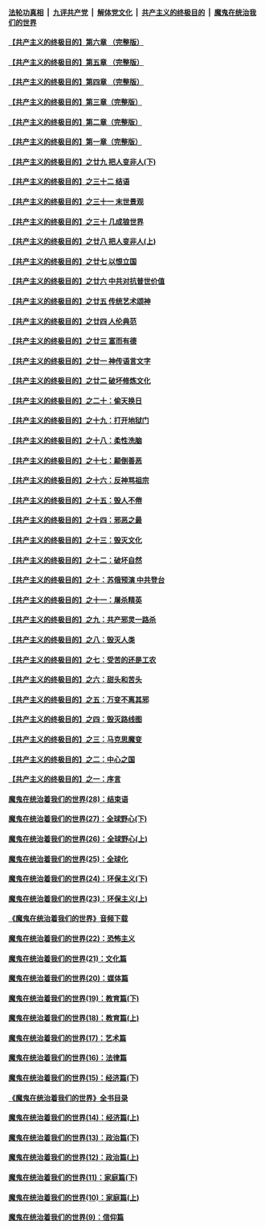 ####  [法轮功真相](../../../../basic/blob/master/README.md?t=07010801) &nbsp;|&nbsp; [九评共产党](../../../../9ping.md/blob/master/README.md?t=07010801) &nbsp;|&nbsp; [解体党文化](../../../../jtdwh.md/blob/master/README.md?t=07010801)  &nbsp;|&nbsp; [共产主义的终极目的](../../../../gczydzjmd.md/blob/master/README.md?t=07010801) &nbsp;|&nbsp; [魔鬼在统治我们的世界](../../../../mgztzwmdsj.md/blob/master/README.md?t=07010801) 

#### [【共产主义的终极目的】第六章 （完整版）](../pages/nsc422/n11428913.md?t=07010801) 

#### [【共产主义的终极目的】第五章 （完整版）](../pages/nsc422/n11428912.md?t=07010801) 

#### [【共产主义的终极目的】第四章 （完整版）](../pages/nsc422/n11428907.md?t=07010801) 

#### [【共产主义的终极目的】第三章（完整版）](../pages/nsc422/n11428848.md?t=07010801) 

#### [【共产主义的终极目的】第二章（完整版）](../pages/nsc422/n11428831.md?t=07010801) 

#### [【共产主义的终极目的】第一章（完整版）](../pages/nsc422/n11417651.md?t=07010801) 

#### [【共产主义的终极目的】之廿九 把人变非人(下)](../pages/nsc422/n11344140.md?t=07010801) 

#### [【共产主义的终极目的】之三十二 结语](../pages/nsc422/n11360535.md?t=07010801) 

#### [【共产主义的终极目的】之三十一 末世景观](../pages/nsc422/n11351129.md?t=07010801) 

#### [【共产主义的终极目的】之三十 几成狼世界](../pages/nsc422/n11348280.md?t=07010801) 

#### [【共产主义的终极目的】之廿八 把人变非人(上)](../pages/nsc422/n11340492.md?t=07010801) 

#### [【共产主义的终极目的】之廿七 以恨立国](../pages/nsc422/n11336944.md?t=07010801) 

#### [【共产主义的终极目的】之廿六 中共对抗普世价值](../pages/nsc422/n11324785.md?t=07010801) 

#### [【共产主义的终极目的】之廿五 传统艺术颂神](../pages/nsc422/n11296396.md?t=07010801) 

#### [【共产主义的终极目的】之廿四 人伦典范](../pages/nsc422/n11296397.md?t=07010801) 

#### [【共产主义的终极目的】之廿三 富而有德](../pages/nsc422/n11283598.md?t=07010801) 

#### [【共产主义的终极目的】之廿一 神传语言文字](../pages/nsc422/n11263265.md?t=07010801) 

#### [【共产主义的终极目的】之廿二 破坏修炼文化](../pages/nsc422/n11245728.md?t=07010801) 

#### [【共产主义的终极目的】之二十：偷天换日](../pages/nsc422/n11238846.md?t=07010801) 

#### [【共产主义的终极目的】之十九：打开地狱门](../pages/nsc422/n11206376.md?t=07010801) 

#### [【共产主义的终极目的】之十八：柔性洗脑](../pages/nsc422/n11199994.md?t=07010801) 

#### [【共产主义的终极目的】之十七：颠倒善恶](../pages/nsc422/n11179782.md?t=07010801) 

#### [【共产主义的终极目的】之十六：反神骂祖宗](../pages/nsc422/n11166798.md?t=07010801) 

#### [【共产主义的终极目的】之十五：毁人不倦](../pages/nsc422/n11166792.md?t=07010801) 

#### [【共产主义的终极目的】之十四：邪恶之最](../pages/nsc422/n11150249.md?t=07010801) 

#### [【共产主义的终极目的】之十三：毁灭文化](../pages/nsc422/n11135227.md?t=07010801) 

#### [【共产主义的终极目的】之十二：破坏自然](../pages/nsc422/n11135214.md?t=07010801) 

#### [【共产主义的终极目的】之十：苏俄预演 中共登台](../pages/nsc422/n11118424.md?t=07010801) 

#### [【共产主义的终极目的】之十一：屠杀精英](../pages/nsc422/n11118442.md?t=07010801) 

#### [【共产主义的终极目的】之九：共产邪灵一路杀](../pages/nsc422/n11114139.md?t=07010801) 

#### [【共产主义的终极目的】之八：毁灭人类](../pages/nsc422/n11108503.md?t=07010801) 

#### [【共产主义的终极目的】之七：受苦的还是工农](../pages/nsc422/n11101809.md?t=07010801) 

#### [【共产主义的终极目的】之六：甜头和苦头](../pages/nsc422/n11096971.md?t=07010801) 

#### [【共产主义的终极目的】之五：万变不离其邪](../pages/nsc422/n11091285.md?t=07010801) 

#### [【共产主义的终极目的】之四：毁灭路线图](../pages/nsc422/n11086284.md?t=07010801) 

#### [【共产主义的终极目的】之三：马克思魔变](../pages/nsc422/n11061941.md?t=07010801) 

#### [【共产主义的终极目的】之二：中心之国](../pages/nsc422/n11047728.md?t=07010801) 

#### [【共产主义的终极目的】之一：序言](../pages/nsc422/n11086077.md?t=07010801) 

#### [魔鬼在统治着我们的世界(28)：结束语](../pages/nsc422/n10936246.md?t=07010801) 

#### [魔鬼在统治着我们的世界(27)：全球野心(下)](../pages/nsc422/n10928319.md?t=07010801) 

#### [魔鬼在统治着我们的世界(26)：全球野心(上)](../pages/nsc422/n10900318.md?t=07010801) 

#### [魔鬼在统治着我们的世界(25)：全球化](../pages/nsc422/n10788205.md?t=07010801) 

#### [魔鬼在统治着我们的世界(24)：环保主义(下)](../pages/nsc422/n10695307.md?t=07010801) 

#### [魔鬼在统治着我们的世界(23)：环保主义(上)](../pages/nsc422/n10688613.md?t=07010801) 

#### [《魔鬼在统治着我们的世界》音频下载](../pages/nsc422/n10635553.md?t=07010801) 

#### [魔鬼在统治着我们的世界(22)：恐怖主义](../pages/nsc422/n10614727.md?t=07010801) 

#### [魔鬼在统治着我们的世界(21)：文化篇](../pages/nsc422/n10597706.md?t=07010801) 

#### [魔鬼在统治着我们的世界(20)：媒体篇](../pages/nsc422/n10586579.md?t=07010801) 

#### [魔鬼在统治着我们的世界(19)：教育篇(下)](../pages/nsc422/n10564808.md?t=07010801) 

#### [魔鬼在统治着我们的世界(18)：教育篇(上)](../pages/nsc422/n10526970.md?t=07010801) 

#### [魔鬼在统治着我们的世界(17)：艺术篇](../pages/nsc422/n10499093.md?t=07010801) 

#### [魔鬼在统治着我们的世界(16)：法律篇](../pages/nsc422/n10485969.md?t=07010801) 

#### [魔鬼在统治着我们的世界(15)：经济篇(下)](../pages/nsc422/n10469975.md?t=07010801) 

#### [《魔鬼在统治着我们的世界》全书目录](../pages/nsc422/n10464261.md?t=07010801) 

#### [魔鬼在统治着我们的世界(14)：经济篇(上)](../pages/nsc422/n10457370.md?t=07010801) 

#### [魔鬼在统治着我们的世界(13)：政治篇(下)](../pages/nsc422/n10448270.md?t=07010801) 

#### [魔鬼在统治着我们的世界(12)：政治篇(上)](../pages/nsc422/n10444576.md?t=07010801) 

#### [魔鬼在统治着我们的世界(11)：家庭篇(下)](../pages/nsc422/n10440961.md?t=07010801) 

#### [魔鬼在统治着我们的世界(10)：家庭篇(上)](../pages/nsc422/n10435448.md?t=07010801) 

#### [魔鬼在统治着我们的世界(9)：信仰篇](../pages/nsc422/n10432159.md?t=07010801) 

